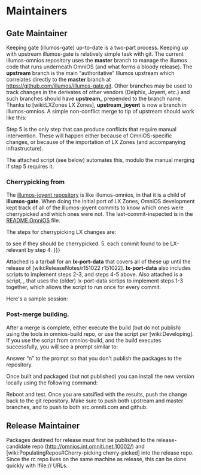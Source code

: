 Maintainers
===========

Gate Maintainer
---------------

Keeping gate (illumos-gate) up-to-date is a two-part process. Keeping up
with upstream illumos-gate is relatively simple task with git. The
current illumos-omnios repository uses the **master** branch to manage
the illumos code that runs underneath OmniOS (and what forms a bloody
release). The **upstream** branch is the main “authoritative” Illumos
upstream which correlates directly to the **master** branch at
<https://github.com/illumos/illumos-gate.git>. Other branches may be
used to track changes in the derivates of other vendors (Delphix,
Joyent, etc.) and such branches should have **upstream\_** prepended to
the branch name. Thanks to \[wiki:LXZones LX Zones\],
**upstream\_joyent** is now a branch in illumos-omnios. A simple
non-conflict merge to tip of upstream should work like this:

Step 5 is the only step that can produce conflicts that require manual
intervention. These will happen either because of OmniOS-specific
changes, or because of the importation of LX Zones (and accompanying
infrastructure).

The attached script (see below) automates this, modulo the manual
merging if step 5 requires it.

### Cherrypicking from 

The [illumos-joyent
repository](https://github.com/Joyent/illumos-joyent) is like
illumos-omnios, in that it is a child of **illumos-gate**. When doing
the initial port of LX Zones, OmniOS development kept track of all of
the illumos-joyent commits to know which ones were cherrypicked and
which ones were not. The last-commit-inspected is in the
[README.OmniOS](https://github.com/omniti-labs/illumos-omnios/blob/master/README.OmniOS)
file.

The steps for cherrypicking LX changes are:

 to see if they should be cherrypicked. 5. each commit found to be
LX-relevant by step 4. }}}

Attached is a tarball for an **lx-port-data** that covers all of these
up until the release of \[wiki:ReleaseNotes/r151022 r151022\].
**lx-port-data** also includes scripts to implement steps 2-3, and steps
4-5 above. Also attached is a script, , that uses the (older)
lx-port-data scrtips to implement steps 1-3 together, which allows the
script to run once for every commit.

Here's a sample session:

### Post-merge building.

After a merge is complete, either execute the build (but do not publish)
using the tools in omnios-build repo, or use the script per
\[wiki:Developing\]. If you use the script from omnios-build, and the
build executes successfully, you will see a prompt similar to:

Answer “n” to the prompt so that you don't publish the packages to the
repository.

Once built and packaged (but not published) you can install the new
version locally using the following command:

Reboot and test. Once you are satsified with the results, push the
change back to the git repository. Make sure to push both upstream and
master branches, and to push to both src.omniti.com and github.

Release Maintainer
------------------

Packages destined for release must first be published to the
release-candidate repo (http://omnios.int.omniti.net:10002/) and
\[wiki:PopulatingRepos\#Cherry-picking cherry-picked\] into the release
repo. Since the rc repo lives on the same machine as release, this can
be done quickly with !file:// URLs.
